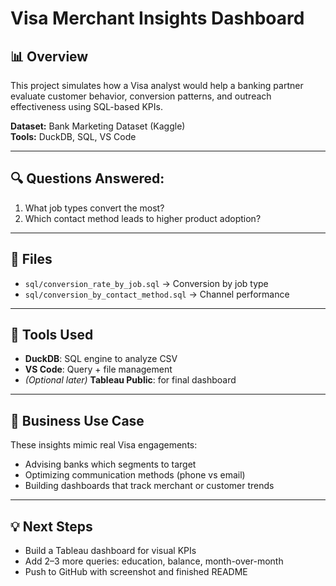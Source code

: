 # Visa Merchant Insights Dashboard

## 📊 Overview
This project simulates how a Visa analyst would help a banking partner evaluate customer behavior, conversion patterns, and outreach effectiveness using SQL-based KPIs.

**Dataset:** Bank Marketing Dataset (Kaggle)  
**Tools:** DuckDB, SQL, VS Code  

---

## 🔍 Questions Answered:
1. What job types convert the most?  
2. Which contact method leads to higher product adoption?  

---

## 📁 Files
- `sql/conversion_rate_by_job.sql` → Conversion by job type  
- `sql/conversion_by_contact_method.sql` → Channel performance

---

## 🔧 Tools Used
- **DuckDB**: SQL engine to analyze CSV  
- **VS Code**: Query + file management  
- *(Optional later)* **Tableau Public**: for final dashboard

---

## 🧠 Business Use Case
These insights mimic real Visa engagements:
- Advising banks which segments to target
- Optimizing communication methods (phone vs email)
- Building dashboards that track merchant or customer trends

---

## 💡 Next Steps
- Build a Tableau dashboard for visual KPIs
- Add 2–3 more queries: education, balance, month-over-month
- Push to GitHub with screenshot and finished README
